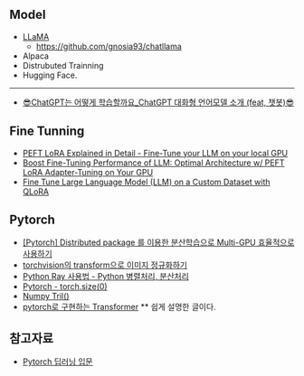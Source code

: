 ## Model ##
* [LLaMA](https://www.youtube.com/watch?v=jvYpv9VJBOA)
  * https://github.com/gnosia93/chatllama   
* Alpaca
* Distrubuted Trainning
* Hugging Face.

---

* [😎ChatGPT는 어떻게 학습할까요_ChatGPT 대화형 언어모델 소개 (feat, 챗봇)😎](https://www.youtube.com/watch?v=vziygFrRlZ4)

## Fine Tunning ##

* [PEFT LoRA Explained in Detail - Fine-Tune your LLM on your local GPU](https://www.youtube.com/watch?v=YVU5wAA6Txo)
* [Boost Fine-Tuning Performance of LLM: Optimal Architecture w/ PEFT LoRA Adapter-Tuning on Your GPU](https://www.youtube.com/watch?v=A-a-l_sFtYM)
* [Fine Tune Large Language Model (LLM) on a Custom Dataset with QLoRA](https://dassum.medium.com/fine-tune-large-language-model-llm-on-a-custom-dataset-with-qlora-fb60abdeba07)  



## Pytorch ##

* [[Pytorch] Distributed package 를 이용한 분산학습으로 Multi-GPU 효율적으로 사용하기](https://csm-kr.tistory.com/47)
* [torchvision의 transform으로 이미지 정규화하기](https://teddylee777.github.io/pytorch/torchvision-transform/#google_vignette)
* [Python Ray 사용법 - Python 병렬처리, 분산처리](https://zzsza.github.io/mlops/2021/01/03/python-ray/)
* [Pytorch - torch.size(0)](https://noanomal.tistory.com/6)
* [Numpy Tril()](https://runebook.dev/ko/docs/numpy/reference/generated/numpy.tril)
* [pytorch로 구현하는 Transformer](https://cpm0722.github.io/pytorch-implementation/transformer)   ** 쉽게 설명한 글이다.
  
## 참고자료 ##

* [Pytorch 딥러닝 입문](https://wikidocs.net/book/2788)

